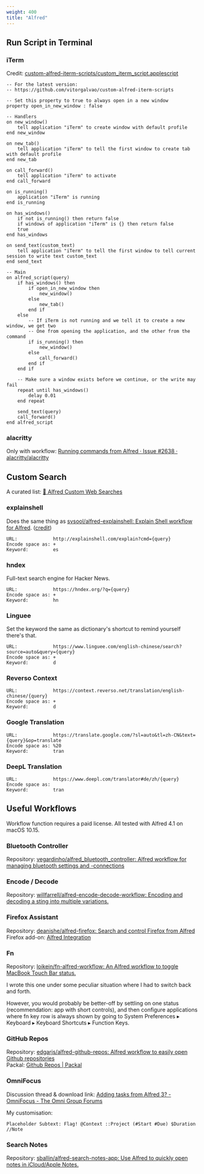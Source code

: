 ```yaml
---
weight: 400
title: "Alfred"
---
```


## Run Script in Terminal

### iTerm

Credit: [custom-alfred-iterm-scripts/custom_iterm_script.applescript](https://github.com/vitorgalvao/custom-alfred-iterm-scripts/blob/master/custom_iterm_script.applescript)

```AppleScript
-- For the latest version:
-- https://github.com/vitorgalvao/custom-alfred-iterm-scripts

-- Set this property to true to always open in a new window
property open_in_new_window : false

-- Handlers
on new_window()
    tell application "iTerm" to create window with default profile
end new_window

on new_tab()
    tell application "iTerm" to tell the first window to create tab with default profile
end new_tab

on call_forward()
    tell application "iTerm" to activate
end call_forward

on is_running()
    application "iTerm" is running
end is_running

on has_windows()
    if not is_running() then return false
    if windows of application "iTerm" is {} then return false
    true
end has_windows

on send_text(custom_text)
    tell application "iTerm" to tell the first window to tell current session to write text custom_text
end send_text

-- Main
on alfred_script(query)
    if has_windows() then
        if open_in_new_window then
            new_window()
        else
            new_tab()
        end if
    else
        -- If iTerm is not running and we tell it to create a new window, we get two
        -- One from opening the application, and the other from the command
        if is_running() then
            new_window()
        else
            call_forward()
        end if
    end if

    -- Make sure a window exists before we continue, or the write may fail
    repeat until has_windows()
        delay 0.01
    end repeat

    send_text(query)
    call_forward()
end alfred_script
```

### alacritty

Only with workflow: [Running commands from Alfred · Issue #2638 · alacritty/alacritty](https://github.com/alacritty/alacritty/issues/2638#issuecomment-677601694)

## Custom Search

A curated list: [🎩 Alfred Custom Web Searches](https://alfred.pory.app/)

### explainshell

Does the same thing as [svsool/alfred-explainshell: Explain Shell workflow for Alfred](https://github.com/svsool/alfred-explainshell). \([credit](https://www.alfredforum.com/topic/3070-manpages-using-explainshellcom/?do=findComment&comment=21096)\)

```text
URL:             http://explainshell.com/explain?cmd={query}
Encode space as: +
Keyword:         es
```

### hndex

Full-text search engine for Hacker News.

```text
URL:             https://hndex.org/?q={query}
Encode space as: +
Keyword:         hn
```

### Linguee

Set the keyword the same as dictionary's shortcut to remind yourself there's that.

```text
URL:             https://www.linguee.com/english-chinese/search?source=auto&query={query}
Encode space as: +
Keyword:         d
```

### Reverso Context

```text
URL:             https://context.reverso.net/translation/english-chinese/{query}
Encode space as: +
Keyword:         d
```

### Google Translation

```text
URL:             https://translate.google.com/?sl=auto&tl=zh-CN&text={query}&op=translate
Encode space as: %20
Keyword:         tran
```

### DeepL Translation

```text
URL:             https://www.deepl.com/translator#de/zh/{query}
Encode space as: 
Keyword:         tran
```

## Useful Workflows

Workflow function requires a paid license. All tested with Alfred 4.1 on macOS 10.15.

### Bluetooth Controller

Repository: [vegardinho/alfred_bluetooth_controller: Alfred workflow for managing bluetooth settings and -connections](https://github.com/vegardinho/alfred_bluetooth_controller)

### Encode / Decode

Repository: [willfarrell/alfred-encode-decode-workflow: Encoding and decoding a sting into multiple variations.](https://github.com/willfarrell/alfred-encode-decode-workflow)

### Firefox Assistant

Repository: [deanishe/alfred-firefox: Search and control Firefox from Alfred](https://github.com/deanishe/alfred-firefox)  
Firefox add-on: [Alfred Integration](https://addons.mozilla.org/en-US/firefox/addon/alfred-launcher-integration/)

### Fn

Repository: [loikein/fn-alfred-workflow: An Alfred workflow to toggle MacBook Touch Bar status.](https://github.com/loikein/fn-alfred-workflow/tree/main)

I wrote this one under some peculiar situation where I had to switch back and forth.

However, you would probably be better-off by settling on one status \(recommendation: app with short controls\), and then configure applications where fn key row is always shown by going to System Preferences ▸ Keyboard ▸ Keyboard Shortcuts ▸ Function Keys.

### GitHub Repos

Repository: [edgarjs/alfred-github-repos: Alfred workflow to easily open Github repositories](https://github.com/edgarjs/alfred-github-repos)  
Packal: [Github Repos \| Packal](https://www.packal.org/workflow/github-repos-0)

### OmniFocus

Discussion thread & download link: [Adding tasks from Alfred 3? - OmniFocus - The Omni Group Forums](https://discourse.omnigroup.com/t/adding-tasks-from-alfred-3/35232/22)

My customisation:

```text
Placeholder Subtext: Flag! @Context ::Project (#Start #Due) $Duration //Note
```

### Search Notes

Repository: [sballin/alfred-search-notes-app: Use Alfred to quickly open notes in iCloud/Apple Notes.](https://github.com/sballin/alfred-search-notes-app)
